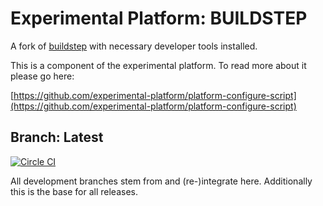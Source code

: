 # Experimental Platform: BUILDSTEP

A fork of [buildstep]() with necessary developer tools installed.


This is a component of the experimental platform. To read more about it please go here:

[https://github.com/experimental-platform/platform-configure-script](https://github.com/experimental-platform/platform-configure-script)

## Branch: Latest

[![Circle CI](https://circleci.com/gh/experimental-platform/platform-buildstep.svg?style=svg&circle-token=f75518ba901ac49b40ccce2c5c07e8978582d17f)](https://circleci.com/gh/experimental-platform/platform-buildstep)

All development branches stem from and (re-)integrate here. Additionally this is the base for all releases.
